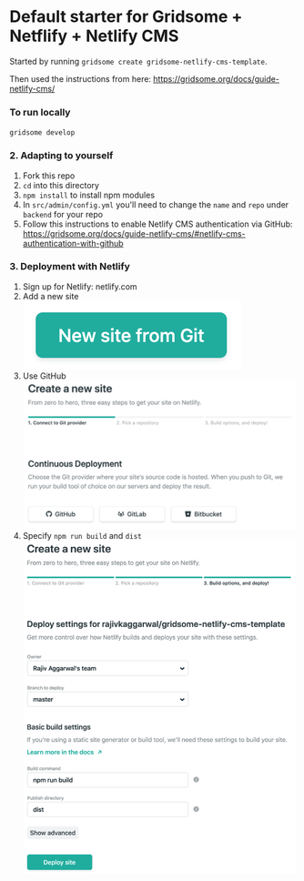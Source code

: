 # Default starter for Gridsome + Netflify + Netlify CMS

Started by running `gridsome create gridsome-netlify-cms-template`.

Then used the instructions from here: https://gridsome.org/docs/guide-netlify-cms/

### To run locally

`gridsome develop`

### 2. Adapting to yourself

1. Fork this repo
2. `cd` into this directory
3. `npm install` to install npm modules
4. In `src/admin/config.yml` you'll need to change the `name` and `repo` under `backend` for your repo
5. Follow this instructions to enable Netlify CMS authentication via GitHub: https://gridsome.org/docs/guide-netlify-cms/#netlify-cms-authentication-with-github

### 3. Deployment with Netlify

1. Sign up for Netlify: netlify.com
2. Add a new site
![New Site from Git](https://raw.githubusercontent.com/rajivkaggarwal/gridsome-netlify-cms-template/master/readme_content/new_site.png)
3. Use GitHub
![Choose GitHub](https://raw.githubusercontent.com/rajivkaggarwal/gridsome-netlify-cms-template/master/readme_content/choose_github.png)
4. Specify `npm run build` and `dist`
![Choose GitHub](https://raw.githubusercontent.com/rajivkaggarwal/gridsome-netlify-cms-template/master/readme_content/specify_build_dist.png)